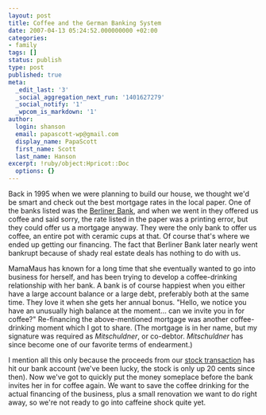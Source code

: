 ```yaml
---
layout: post
title: Coffee and the German Banking System
date: 2007-04-13 05:24:52.000000000 +02:00
categories:
- family
tags: []
status: publish
type: post
published: true
meta:
  _edit_last: '3'
  _social_aggregation_next_run: '1401627279'
  _social_notify: '1'
  _wpcom_is_markdown: '1'
author:
  login: shanson
  email: papascott-wp@gmail.com
  display_name: PapaScott
  first_name: Scott
  last_name: Hanson
excerpt: !ruby/object:Hpricot::Doc
  options: {}
---
```

<p>Back in 1995 when we were planning to build our house, we thought we'd be smart and check out the best mortgage rates in the local paper. One of the banks listed was the <a href="http://www.berliner-bank.de/">Berliner Bank</a>, and when we went in they offered us coffee and said sorry, the rate listed in the paper was a printing error, but they could offer us a mortgage anyway. They were the only bank to offer us coffee, an entire pot with ceramic cups at that. Of course that's where we ended up getting our financing. The fact that Berliner Bank later nearly went bankrupt because of shady real estate deals has nothing to do with us.</p>
<p>MamaMaus has known for a long time that she eventually wanted to go into business for herself, and has been trying to develop a coffee-drinking relationship with her bank. A bank is of course happiest when you either have a large account balance or a large debt, preferably both at the same time. They love it when she gets her annual bonus. "Hello, we notice you have an unusually high balance at the moment... can we invite you in for coffee?" Re-financing the above-mentioned mortgage was another coffee-drinking moment which I got to share. (The mortgage is in her name, but my signature was required as <em>Mitschuldner</em>, or co-debtor. <em>Mitschuldner</em> has since become one of our favorite terms of endearment.)</p>
<p>I mention all this only because the proceeds from our <a href="https://www.papascott.de/archives/2007/04/10/dreams-for-sale-4645/">stock transaction</a> has hit our bank account (we've been lucky, the stock is only up 20 cents since then). Now we've got to quickly put the money someplace before the bank invites her in for coffee again. We want to save the coffee drinking for the actual financing of the business, plus a small renovation we want to do right away, so we're not ready to go into caffeine shock quite yet.</p>
